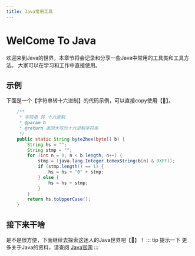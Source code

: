 ```yaml
---
title: Java常用工具
---
```


# WelCome To Java

欢迎来到Java的世界，本章节将会记录和分享一些Java中常用的工具类和工具方法。
大家可以在学习和工作中直接使用。



## 示例
下面是一个【字符串转十六进制】的代码示例，可以直接copy使用【💯】。
```java
    /**
     * 字符串 转 十六进制
     * @param b
     * @return 返回大写的十六进制字符串
     */
    public static String byte2hex(byte[] b) {
        String hs = "";
        String stmp = "";
        for (int n = 0; n < b.length; n++) {
            stmp = (java.lang.Integer.toHexString(b[n] & 0XFF));
            if (stmp.length() == 1) {
                hs = hs + "0" + stmp;
            } else {
                hs = hs + stmp;
            }
        }
        return hs.toUpperCase();
    }
```

## 接下来干啥
是不是很方便，下面继续去探索这迷人的Java世界吧【🛫】！
::: tip 提示一下
更多关于Java的资料，请查阅
[Java官网](https://www.oracle.com/cn/java/)
:::